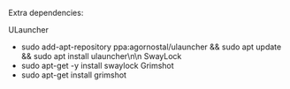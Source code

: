 Extra dependencies:

ULauncher
- sudo add-apt-repository ppa:agornostal/ulauncher && sudo apt update && sudo apt install ulauncher\n\n
SwayLock
- sudo apt-get -y install swaylock
Grimshot
- sudo apt-get install grimshot

